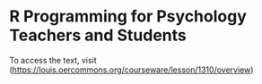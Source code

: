 # R Programming for Psychology Teachers and Students 
To access the text, visit (https://louis.oercommons.org/courseware/lesson/1310/overview)
